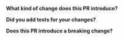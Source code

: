 <!-- Thanks for submitting a pull request! Please provide enough information so that others can review your pull request. -->
<!-- Explain the **motivation** for making this change. What existing problem does the pull request solve? -->
<!-- Try to link to an open issue for more information. -->


<!-- In addition to that please answer these questions: -->

**What kind of change does this PR introduce?**

<!-- E.g. a bugfix, feature, refactoring, build related change, etc… -->

**Did you add tests for your changes?**

<!-- Note that if your changes decrease coverage, we won't merge them without tests -->
<!-- This also applies to big or important PR's -->

**Does this PR introduce a breaking change?**

<!-- If this PR introduces a breaking change, please describe the impact and a migration path for existing applications. -->
